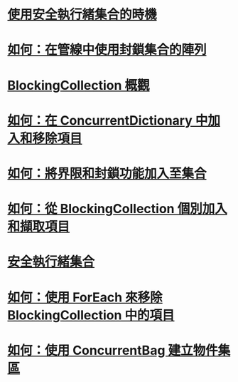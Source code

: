 # [使用安全執行緒集合的時機](when-to-use-a-thread-safe-collection.md)
# [如何：在管線中使用封鎖集合的陣列](how-to-use-arrays-of-blockingcollections.md)
# [BlockingCollection 概觀](blockingcollection-overview.md)
# [如何：在 ConcurrentDictionary 中加入和移除項目](how-to-add-and-remove-items.md)
# [如何：將界限和封鎖功能加入至集合](how-to-add-bounding-and-blocking.md)
# [如何：從 BlockingCollection 個別加入和擷取項目](how-to-add-and-take-items.md)
# [安全執行緒集合](index.md)
# [如何：使用 ForEach 來移除 BlockingCollection 中的項目](how-to-use-foreach-to-remove.md)
# [如何：使用 ConcurrentBag 建立物件集區](how-to-create-an-object-pool.md)
